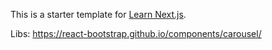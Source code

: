 This is a starter template for [Learn Next.js](https://nextjs.org/learn).

Libs:
https://react-bootstrap.github.io/components/carousel/